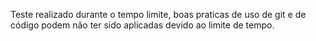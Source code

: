 Teste realizado durante o tempo limite, boas praticas de uso de git e de código podem não ter sido aplicadas devido ao limite de tempo.
